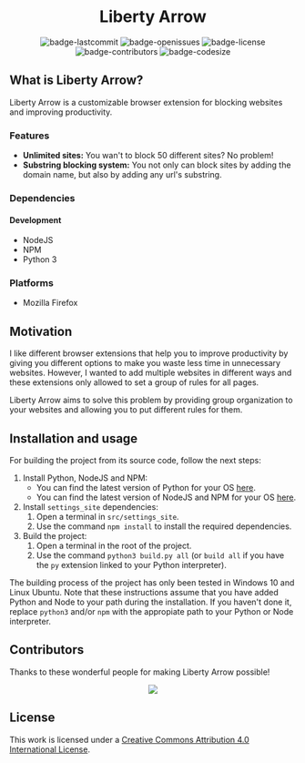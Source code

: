 <h1 align="center">Liberty Arrow</h1>

<p align="center">
  <img alt="badge-lastcommit" src="https://img.shields.io/github/last-commit/GaryHilares/Liberty-Arrow?style=for-the-badge">
  <img alt="badge-openissues" src="https://img.shields.io/github/issues-raw/GaryHilares/Liberty-Arrow?style=for-the-badge">
  <img alt="badge-license" src="https://img.shields.io/github/license/GaryHilares/Liberty-Arrow?style=for-the-badge">
  <img alt="badge-contributors" src="https://img.shields.io/github/contributors/GaryHilares/Liberty-Arrow?style=for-the-badge">
  <img alt="badge-codesize" src="https://img.shields.io/github/languages/code-size/GaryHilares/Liberty-Arrow?style=for-the-badge">
</p>

## What is Liberty Arrow?
Liberty Arrow is a customizable browser extension for blocking websites and improving productivity.

### Features
- **Unlimited sites:** You wan't to block 50 different sites? No problem!
- **Substring blocking system:** You not only can block sites by adding the domain name, but also by adding any url's substring.

### Dependencies
#### Development
- NodeJS
- NPM
- Python 3

### Platforms
- Mozilla Firefox

## Motivation
I like different browser extensions that help you to improve productivity by giving you different options to make you waste less time in unnecessary websites. However, I wanted to add multiple websites in different ways and these extensions only allowed to set a group of rules for all pages.

Liberty Arrow aims to solve this problem by providing group organization to your websites and allowing you to put different rules for them.

## Installation and usage
For building the project from its source code, follow the next steps:
1. Install Python, NodeJS and NPM:
    - You can find the latest version of Python for your OS [here](https://www.python.org/downloads/).
    - You can find the latest version of NodeJS and NPM for your OS [here](https://nodejs.org/en/download/).
2. Install `settings_site` dependencies:
    1. Open a terminal in `src/settings_site`.
    2. Use the command `npm install` to install the required dependencies.
3. Build the project:
    1. Open a terminal in the root of the project.
    2. Use the command `python3 build.py all` (or `build all` if you have the `py` extension linked to your Python interpreter).

The building process of the project has only been tested in Windows 10 and Linux Ubuntu. Note that these instructions assume that you have added Python and Node to your path during the installation. If you haven't done it, replace `python3` and/or `npm` with the appropiate path to your Python or Node interpreter.

## Contributors
Thanks to these wonderful people for making Liberty Arrow possible!

<p align="center"><a href="https://github.com/GaryHilares/Liberty-Arrow/graphs/contributors"><img src="https://contrib.rocks/image?repo=GaryHilares/Liberty-Arrow"></a></p>


## License
This work is licensed under a [Creative Commons Attribution 4.0 International License](https://github.com/GaryHilares/Liberty-Arrow/blob/main/LICENSE).
